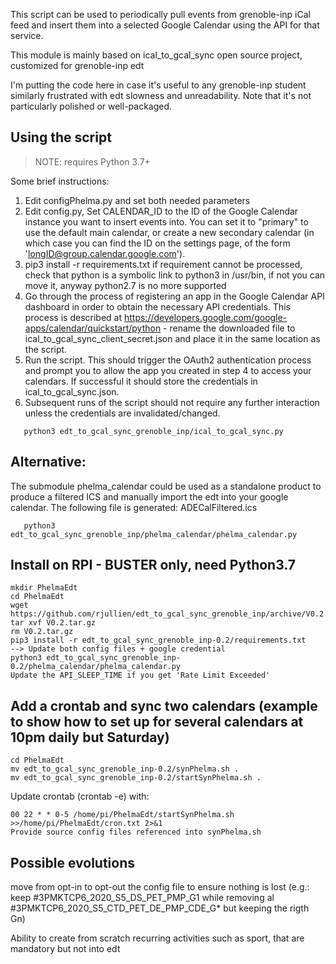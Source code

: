 This script can be used to periodically pull events from grenoble-inp iCal feed and insert them into a selected Google Calendar using the API for that service. 

This module is mainly based on ical_to_gcal_sync open source project, customized for grenoble-inp edt

I'm putting the code here in case it's useful to any grenoble-inp student similarly frustrated with edt slowness and unreadability. Note that it's not particularly polished or well-packaged.

## Using the script

> NOTE: requires Python 3.7+

Some brief instructions:
1. Edit configPhelma.py and set both needed parameters
2. Edit config.py, Set CALENDAR_ID to the ID of the Google Calendar instance you want to insert events into. You can set it to "primary" to use the default main calendar, or create a new secondary calendar (in which case you can find the ID on the settings page, of the form 'longID@group.calendar.google.com').
3. pip3 install -r requirements.txt
   if requirement cannot be processed, check that python is a symbolic link to python3 in /usr/bin, if not you can move it, anyway python2.7 is no more supported
5. Go through the process of registering an app in the Google Calendar API dashboard in order to obtain the necessary API credentials. This process is described at https://developers.google.com/google-apps/calendar/quickstart/python - rename the downloaded file to ical_to_gcal_sync_client_secret.json and place it in the same location as the script. 
6. Run the script. This should trigger the OAuth2 authentication process and prompt you to allow the app you created in step 4 to access your calendars. If successful it should store the credentials in ical_to_gcal_sync.json.
7. Subsequent runs of the script should not require any further interaction unless the credentials are invalidated/changed.
```   
   python3 edt_to_gcal_sync_grenoble_inp/ical_to_gcal_sync.py
```
## Alternative:
The submodule phelma_calendar could be used as a standalone product to produce a filtered ICS and manually import the edt 
into your google calendar.
The following file is generated: ADECalFiltered.ics
```
   python3 edt_to_gcal_sync_grenoble_inp/phelma_calendar/phelma_calendar.py
```
## Install on RPI - BUSTER only, need Python3.7 

```
mkdir PhelmaEdt
cd PhelmaEdt
wget https://github.com/rjullien/edt_to_gcal_sync_grenoble_inp/archive/V0.2.tar.gz
tar xvf V0.2.tar.gz
rm V0.2.tar.gz
pip3 install -r edt_to_gcal_sync_grenoble_inp-0.2/requirements.txt
--> Update both config files + google credential
python3 edt_to_gcal_sync_grenoble_inp-0.2/phelma_calendar/phelma_calendar.py
Update the API_SLEEP_TIME if you get 'Rate Limit Exceeded' 
```

## Add a crontab and sync two calendars (example to show how to set up for several calendars at 10pm daily but Saturday)

```
cd PhelmaEdt
mv edt_to_gcal_sync_grenoble_inp-0.2/synPhelma.sh .
mv edt_to_gcal_sync_grenoble_inp-0.2/startSynPhelma.sh .
```
Update crontab (crontab -e) with:
```
00 22 * * 0-5 /home/pi/PhelmaEdt/startSynPhelma.sh >>/home/pi/PhelmaEdt/cron.txt 2>&1
Provide source config files referenced into synPhelma.sh
```
## Possible evolutions

move from opt-in to opt-out the config file to ensure nothing is lost (e.g.: keep #3PMKTCP6_2020_S5_DS_PET_PMP_G1 while removing al #3PMKTCP6_2020_S5_CTD_PET_DE_PMP_CDE_G* but keeping the rigth Gn)

Ability to create from scratch recurring activities such as sport, that are mandatory but not into edt
